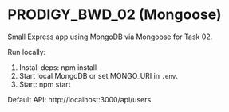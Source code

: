 # PRODIGY_BWD_02 (Mongoose)

Small Express app using MongoDB via Mongoose for Task 02.

Run locally:

1. Install deps: npm install
2. Start local MongoDB or set MONGO_URI in `.env`.
3. Start: npm start

Default API: http://localhost:3000/api/users
